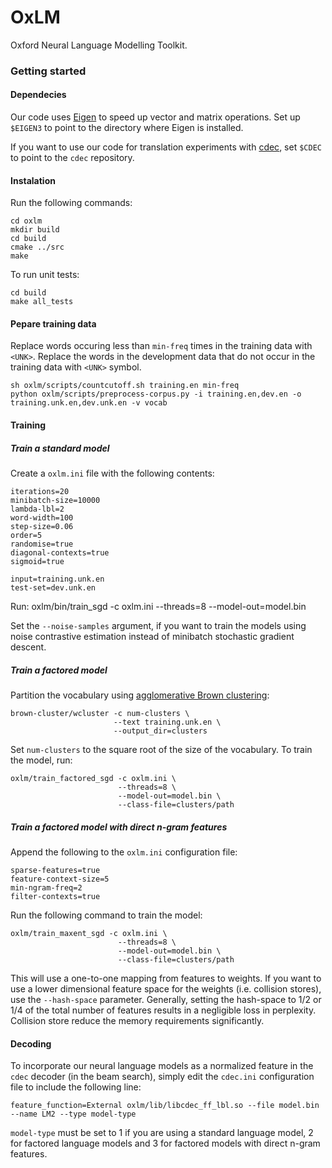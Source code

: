 OxLM
====

Oxford Neural Language Modelling Toolkit.

### Getting started

#### Dependecies

Our code uses [Eigen](http://eigen.tuxfamily.org/index.php?title=Main_Page) to speed up vector and matrix operations. Set up `$EIGEN3` to point to the directory where Eigen is installed.

If you want to use our code for translation experiments with [cdec](http://www.cdec-decoder.org/), set `$CDEC` to point to the `cdec` repository.

#### Instalation

Run the following commands:

    cd oxlm
    mkdir build
    cd build
    cmake ../src
    make

To run unit tests:

    cd build
    make all_tests

#### Pepare training data

Replace words occuring less than `min-freq` times in the training data with `<UNK>`. Replace the words in the development data that do not occur in the training data with `<UNK>` symbol.

    sh oxlm/scripts/countcutoff.sh training.en min-freq
    python oxlm/scripts/preprocess-corpus.py -i training.en,dev.en -o training.unk.en,dev.unk.en -v vocab

#### Training

##### Train a standard model

Create a `oxlm.ini` file with the following contents:

    iterations=20
    minibatch-size=10000
    lambda-lbl=2
    word-width=100
    step-size=0.06
    order=5
    randomise=true
    diagonal-contexts=true
    sigmoid=true

    input=training.unk.en
    test-set=dev.unk.en

Run:
    oxlm/bin/train_sgd -c oxlm.ini --threads=8 --model-out=model.bin

Set the `--noise-samples` argument, if you want to train the models using noise contrastive estimation instead of minibatch stochastic gradient descent.

##### Train a factored model

Partition the vocabulary using [agglomerative Brown clustering](https://github.com/percyliang/brown-cluster):

    brown-cluster/wcluster -c num-clusters \
                           --text training.unk.en \
                           --output_dir=clusters

Set `num-clusters` to the square root of the size of the vocabulary. To train the model, run:

    oxlm/train_factored_sgd -c oxlm.ini \
                            --threads=8 \
                            --model-out=model.bin \
                            --class-file=clusters/path

##### Train a factored model with direct n-gram features

Append the following to the `oxlm.ini` configuration file:

    sparse-features=true
    feature-context-size=5
    min-ngram-freq=2
    filter-contexts=true

Run the following command to train the model:

    oxlm/train_maxent_sgd -c oxlm.ini \
                            --threads=8 \
                            --model-out=model.bin \
                            --class-file=clusters/path

This will use a one-to-one mapping from features to weights. If you want to use a lower dimensional feature space for the weights (i.e. collision stores), use the `--hash-space` parameter. Generally, setting the hash-space to 1/2 or 1/4 of the total number of features results in a negligible loss in perplexity. Collision store reduce the memory requirements significantly.

#### Decoding

To incorporate our neural language models as a normalized feature in the `cdec` decoder (in the beam search), simply edit the `cdec.ini` configuration file to include the following line:

    feature_function=External oxlm/lib/libcdec_ff_lbl.so --file model.bin --name LM2 --type model-type

`model-type` must be set to 1 if you are using a standard language model, 2 for factored language models and 3 for factored models with direct n-gram features.

